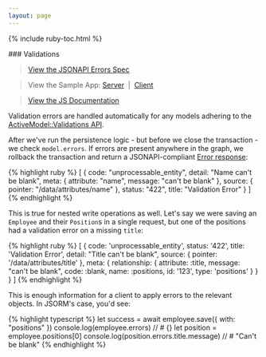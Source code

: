```yaml
---
layout: page
---
```


{% include ruby-toc.html %}

<div markdown="1" class="col-md-8 col-md-offset-1">
### Validations

> [View the JSONAPI Errors Spec](http://jsonapi.org/format/#errors)

> View the Sample App: [Server](https://github.com/jsonapi-suite/employee_directory/compare/step_14_create...step_15_validations) &nbsp;\|&nbsp; [Client](https://github.com/jsonapi-suite/employee-directory-vue/compare/step_10_nested_create...step_11_validations)

> [View the JS Documentation]({{site.github.url}}/js/writes/validations)

Validation errors are handled automatically for any models adhering to
the [ActiveModel::Validations API](http://api.rubyonrails.org/classes/ActiveModel/Validations.html).

After we've run the persistence logic - but before we close the
transaction - we check `model.errors`. If errors are present anywhere in
the graph, we rollback the transaction and return a JSONAPI-compliant [Error response](http://jsonapi.org/format/#errors):

{% highlight ruby %}
[
  {
    code: "unprocessable_entity",
    detail: "Name can't be blank",
    meta: {
      attribute: "name",
      message: "can't be blank"
    },
    source: {
      pointer: "/data/attributes/name"
    },
    status: "422",
    title: "Validation Error"
  }
]
{% endhighlight %}

This is true for nested write operations as well. Let's say we were
saving an `Employee` and their `Position`s in a single request, but one
of the positions had a validation error on a missing `title`:

{% highlight ruby %}
[
  {
    code:  'unprocessable_entity',
    status: '422',
    title: 'Validation Error',
    detail: "Title can't be blank",
    source: { pointer: '/data/attributes/title' },
    meta: {
      relationship: {
        attribute: :title,
        message: "can't be blank",
        code: :blank,
        name: :positions,
        id: '123',
        type: 'positions'
      }
    }
  }
]
{% endhighlight %}

This is enough information for a client to apply errors to the relevant
objects. In JSORM's case, you'd see:

{% highlight typescript %}
let success = await employee.save({ with: "positions" })
console.log(employee.errors) // # {}
let position = employee.positions[0]
console.log(position.errors.title.message) // # "Can't be blank"
{% endhighlight %}
